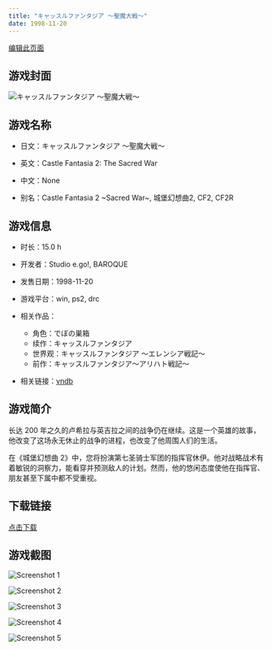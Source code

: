 ```yaml
---
title: "キャッスルファンタジア ～聖魔大戦～"
date: 1998-11-20
---
```

[编辑此页面](https://github.com/ACG-3/ADV3-source/blob/main/source/_posts/games/%E3%82%AD%E3%83%A3%E3%83%83%E3%82%B9%E3%83%AB%E3%83%95%E3%82%A1%E3%83%B3%E3%82%BF%E3%82%B8%E3%82%A2%E3%80%9C%E3%82%A2%E3%83%AA%E3%83%8F%E3%83%88%E6%88%A6%E8%A8%98%E3%80%9C.md)

## 游戏封面

![キャッスルファンタジア ～聖魔大戦～](https%3A//pan.timero.xyz/onedrive/img_lib_001/%E3%82%AD%E3%83%A3%E3%83%83%E3%82%B9%E3%83%AB%E3%83%95%E3%82%A1%E3%83%B3%E3%82%BF%E3%82%B8%E3%82%A2%E3%80%9C%E3%82%A2%E3%83%AA%E3%83%8F%E3%83%88%E6%88%A6%E8%A8%98%E3%80%9C_cover.avif)


## 游戏名称

- 日文：キャッスルファンタジア ～聖魔大戦～
- 英文：Castle Fantasia 2: The Sacred War
- 中文：None

- 别名：Castle Fantasia 2 ~Sacred War~, 城堡幻想曲2, CF2, CF2R


## 游戏信息

- 时长：15.0 h
- 开发者：Studio e.go!, BAROQUE
- 发售日期：1998-11-20
- 游戏平台：win, ps2, drc
- 相关作品：
   - 角色：でぼの巣箱
   - 续作：キャッスルファンタジア
   - 世界观：キャッスルファンタジア ～エレンシア戦記～
   - 前作：キャッスルファンタジア〜アリハト戦記〜

- 相关链接：[vndb](https://vndb.org/v106)


## 游戏简介

长达 200 年之久的卢希拉与英吉拉之间的战争仍在继续。这是一个英雄的故事，他改变了这场永无休止的战争的进程，也改变了他周围人们的生活。

在《城堡幻想曲 2》中，您将扮演第七圣骑士军团的指挥官休伊。他对战略战术有着敏锐的洞察力，能看穿并预测敌人的计划。然而，他的悠闲态度使他在指挥官、朋友甚至下属中都不受重视。


## 下载链接

[点击下载](https://pan.timero.xyz/onedrive/adv_lib_001/%E3%82%AD%E3%83%A3%E3%83%83%E3%82%B9%E3%83%AB%E3%83%95%E3%82%A1%E3%83%B3%E3%82%BF%E3%82%B8%E3%82%A2%E3%80%9C%E3%82%A2%E3%83%AA%E3%83%8F%E3%83%88%E6%88%A6%E8%A8%98%E3%80%9C)


## 游戏截图


![Screenshot 1](https%3A//pan.timero.xyz/onedrive/img_lib_001/%E3%82%AD%E3%83%A3%E3%83%83%E3%82%B9%E3%83%AB%E3%83%95%E3%82%A1%E3%83%B3%E3%82%BF%E3%82%B8%E3%82%A2%E3%80%9C%E3%82%A2%E3%83%AA%E3%83%8F%E3%83%88%E6%88%A6%E8%A8%98%E3%80%9C_Screenshot_1.avif)

![Screenshot 2](https%3A//pan.timero.xyz/onedrive/img_lib_001/%E3%82%AD%E3%83%A3%E3%83%83%E3%82%B9%E3%83%AB%E3%83%95%E3%82%A1%E3%83%B3%E3%82%BF%E3%82%B8%E3%82%A2%E3%80%9C%E3%82%A2%E3%83%AA%E3%83%8F%E3%83%88%E6%88%A6%E8%A8%98%E3%80%9C_Screenshot_2.avif)

![Screenshot 3](https%3A//pan.timero.xyz/onedrive/img_lib_001/%E3%82%AD%E3%83%A3%E3%83%83%E3%82%B9%E3%83%AB%E3%83%95%E3%82%A1%E3%83%B3%E3%82%BF%E3%82%B8%E3%82%A2%E3%80%9C%E3%82%A2%E3%83%AA%E3%83%8F%E3%83%88%E6%88%A6%E8%A8%98%E3%80%9C_Screenshot_3.avif)

![Screenshot 4](https%3A//pan.timero.xyz/onedrive/img_lib_001/%E3%82%AD%E3%83%A3%E3%83%83%E3%82%B9%E3%83%AB%E3%83%95%E3%82%A1%E3%83%B3%E3%82%BF%E3%82%B8%E3%82%A2%E3%80%9C%E3%82%A2%E3%83%AA%E3%83%8F%E3%83%88%E6%88%A6%E8%A8%98%E3%80%9C_Screenshot_4.avif)

![Screenshot 5](https%3A//pan.timero.xyz/onedrive/img_lib_001/%E3%82%AD%E3%83%A3%E3%83%83%E3%82%B9%E3%83%AB%E3%83%95%E3%82%A1%E3%83%B3%E3%82%BF%E3%82%B8%E3%82%A2%E3%80%9C%E3%82%A2%E3%83%AA%E3%83%8F%E3%83%88%E6%88%A6%E8%A8%98%E3%80%9C_Screenshot_5.avif)

